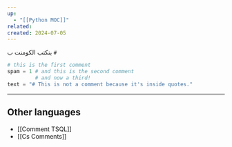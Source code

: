```yaml
---
up:
  - "[[Python MOC]]"
related: 
created: 2024-07-05
---
```

بنكتب الكومنت ب `#`

```python
# this is the first comment
spam = 1 # and this is the second comment
		 # and now a third!
text = "# This is not a comment because it's inside quotes."
```

---
## Other languages
- [[Comment TSQL]]
- [[Cs Comments]]